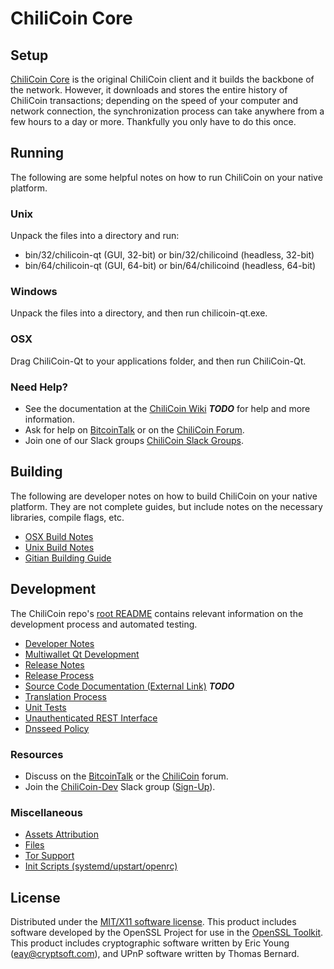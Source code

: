ChiliCoin Core
=====================

Setup
---------------------
[ChiliCoin Core](http://chilicoin.com/wallet) is the original ChiliCoin client and it builds the backbone of the network. However, it downloads and stores the entire history of ChiliCoin transactions; depending on the speed of your computer and network connection, the synchronization process can take anywhere from a few hours to a day or more. Thankfully you only have to do this once.

Running
---------------------
The following are some helpful notes on how to run ChiliCoin on your native platform.

### Unix

Unpack the files into a directory and run:

- bin/32/chilicoin-qt (GUI, 32-bit) or bin/32/chilicoind (headless, 32-bit)
- bin/64/chilicoin-qt (GUI, 64-bit) or bin/64/chilicoind (headless, 64-bit)

### Windows

Unpack the files into a directory, and then run chilicoin-qt.exe.

### OSX

Drag ChiliCoin-Qt to your applications folder, and then run ChiliCoin-Qt.

### Need Help?

* See the documentation at the [ChiliCoin Wiki](https://en.bitcoin.it/wiki/Main_Page) ***TODO***
for help and more information.
* Ask for help on [BitcoinTalk](https://bitcointalk.org/index.php?topic=1262920.0) or on the [ChiliCoin Forum](http://forum.chilicoin.com/).
* Join one of our Slack groups [ChiliCoin Slack Groups](https://chilicoin.com/slack-logins/).

Building
---------------------
The following are developer notes on how to build ChiliCoin on your native platform. They are not complete guides, but include notes on the necessary libraries, compile flags, etc.

- [OSX Build Notes](build-osx.md)
- [Unix Build Notes](build-unix.md)
- [Gitian Building Guide](gitian-building.md)

Development
---------------------
The ChiliCoin repo's [root README](https://github.com/ChiliCoin-Project/ChiliCoin/blob/master/README.md) contains relevant information on the development process and automated testing.

- [Developer Notes](developer-notes.md)
- [Multiwallet Qt Development](multiwallet-qt.md)
- [Release Notes](release-notes.md)
- [Release Process](release-process.md)
- [Source Code Documentation (External Link)](https://dev.visucore.com/bitcoin/doxygen/) ***TODO***
- [Translation Process](translation_process.md)
- [Unit Tests](unit-tests.md)
- [Unauthenticated REST Interface](REST-interface.md)
- [Dnsseed Policy](dnsseed-policy.md)

### Resources

* Discuss on the [BitcoinTalk](https://bitcointalk.org/index.php?topic=1262920.0) or the [ChiliCoin](http://forum.chilicoin.com/) forum.
* Join the [ChiliCoin-Dev](https://chilicoin-dev.slack.com/) Slack group ([Sign-Up](https://chilicoin-dev.herokuapp.com/)).

### Miscellaneous
- [Assets Attribution](assets-attribution.md)
- [Files](files.md)
- [Tor Support](tor.md)
- [Init Scripts (systemd/upstart/openrc)](init.md)

License
---------------------
Distributed under the [MIT/X11 software license](http://www.opensource.org/licenses/mit-license.php).
This product includes software developed by the OpenSSL Project for use in the [OpenSSL Toolkit](https://www.openssl.org/). This product includes
cryptographic software written by Eric Young ([eay@cryptsoft.com](mailto:eay@cryptsoft.com)), and UPnP software written by Thomas Bernard.
